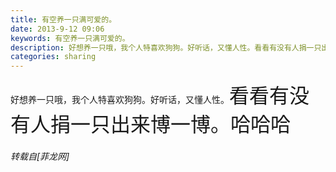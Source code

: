 ```yaml
---
title: 有空养一只满可爱的。
date: 2013-9-12 09:06
keywords: 有空养一只满可爱的。
description: 好想养一只哦，我个人特喜欢狗狗。好听话，又懂人性。看看有没有人捐一只出来博一博。哈哈哈
categories: sharing
---
```

<td class="t_f" id="postmessage_47985">

好想养一只哦，我个人特喜欢狗狗。好听话，又懂人性。<font size="6">看看有没有人捐一只出来博一博。哈哈哈<img alt="" border="0" onclick="" onmouseover="" smilieid="87" src="static/image/smiley/qiubilong/10.gif"/></font></td>
###### 转载自[菲龙网]